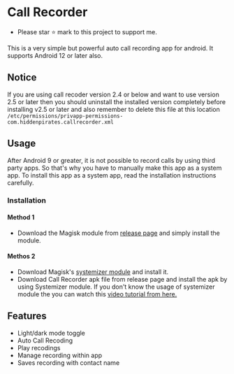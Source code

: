 # Call Recorder

- Please star ⭐ mark to this project to support me.

This is a very simple but powerful auto call recording app for android. It supports Android 12 or later also.

## Notice

If you are using call recoder version 2.4 or below and want to use version 2.5 or later
then you should uninstall the installed version completely before installing v2.5 or later
 and also remember to delete this file at this location 
`/etc/permissions/privapp-permissions-com.hiddenpirates.callrecorder.xml`  

## Usage

After Android 9 or greater, it is not possible to record calls 
by using third party apps. So that\'s why you have to manually 
make this app as a system app. To install this app as a system app, 
read the installation instructions carefully.

### Installation

#### Method 1
- Download the Magisk module from [release page](https://github.com/HiddenPirates/Call-Recorder/releases) and simply install the module.

#### Methos 2
- Download Magisk's [systemizer module](https://drive.google.com/file/d/10NFjGymmWG5fLpqF2Vhpepyklra2Sfje/view?usp=sharing) and install it.
- Download Call Recorder apk file from release page and install the apk by using Systemizer module. If you don't know the usage of systemizer module the you can watch this [video tutorial from here.](https://www.youtube.com/watch?v=SwqMnTiP4U8) 
    
## Features

- Light/dark mode toggle
- Auto Call Recoding
- Play recodings
- Manage recording within app
- Saves recording with contact name



